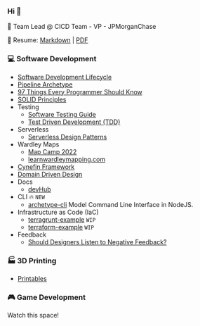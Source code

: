 ### Hi 👋

:office: Team Lead @ CICD Team - VP - JPMorganChase

:page_facing_up: Resume: [Markdown](https://github.com/davidegaspar/davidegaspar/blob/master/RESUME.md) | [PDF](https://github.com/davidegaspar/davidegaspar/blob/master/RESUME.pdf)

### :computer: Software Development

- [Software Development Lifecycle](architecture/sdlc.md)
- [Pipeline Archetype](./architecture/pipeline.md)
- [97 Things Every Programmer Should Know](https://github.com/97-things/97-things-every-programmer-should-know/blob/master/en/SUMMARY.md)
- [SOLID Principles](https://www.digitalocean.com/community/conceptual-articles/s-o-l-i-d-the-first-five-principles-of-object-oriented-design)
- Testing
  - [Software Testing Guide](https://martinfowler.com/testing/)
  - [Test Driven Development (TDD)](https://martinfowler.com/bliki/TestDrivenDevelopment.html)
- Serverless
  - [Serverless Design Patterns](https://architectelevator.com/cloud/serverless-design-patterns/)
- Wardley Maps
  - [Map Camp 2022](https://www.youtube.com/playlist?list=PLObxQv1DxIgu5kILr7X1s9T_MOWCauyck)
  - [learnwardleymapping.com](https://learnwardleymapping.com/)
- [Cynefin Framework](https://thecynefin.co/about-us/about-cynefin-framework/)
- [Domain Driven Design](https://martinfowler.com/bliki/DomainDrivenDesign.html)
- Docs
  - [devHub](https://github.com/davidegaspar/devhub)
- CLI :fire: `NEW`
  - [archetype-cli](https://github.com/davidegaspar/archetype-cli) Model Command Line Interface in NodeJS.
- Infrastructure as Code (IaC)
  - [terragrunt-example](https://github.com/davidegaspar/terragrunt-example) `WIP`
  - [terraform-example](https://github.com/davidegaspar/terraform-example) `WIP`
- Feedback
  - [Should Designers Listen to Negative Feedback?](https://www.youtube.com/watch?v=P05ONfLOqmY)

### :factory: 3D Printing

- [Printables](https://www.printables.com/social/351298-davidegaspar/about)

### :video_game: Game Development

Watch this space!

<!-- - [itch.io](https://davidegaspar.itch.io/) -->
